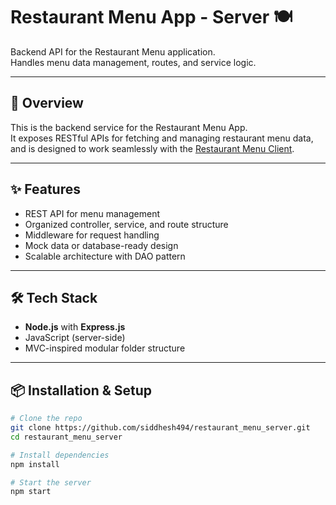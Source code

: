 # Restaurant Menu App - Server 🍽️

Backend API for the Restaurant Menu application.  
Handles menu data management, routes, and service logic.

---

## 📖 Overview
This is the backend service for the Restaurant Menu App.  
It exposes RESTful APIs for fetching and managing restaurant menu data, and is designed to work seamlessly with the [Restaurant Menu Client](https://github.com/siddhesh494/restaurant_menu_client).

---

## ✨ Features
- REST API for menu management
- Organized controller, service, and route structure
- Middleware for request handling
- Mock data or database-ready design
- Scalable architecture with DAO pattern

---

## 🛠 Tech Stack
- **Node.js** with **Express.js**
- JavaScript (server-side)
- MVC-inspired modular folder structure

---

## 📦 Installation & Setup

```bash
# Clone the repo
git clone https://github.com/siddhesh494/restaurant_menu_server.git
cd restaurant_menu_server

# Install dependencies
npm install

# Start the server
npm start
